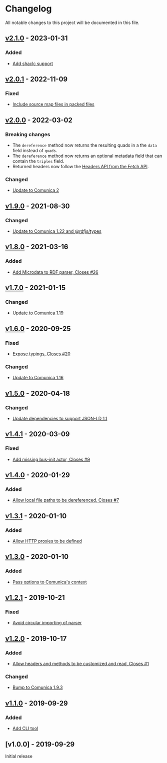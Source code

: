 # Changelog
All notable changes to this project will be documented in this file.

<a name="v2.1.0"></a>
## [v2.1.0](https://github.com/rubensworks/rdf-dereference.js/compare/v2.0.1...v2.1.0) - 2023-01-31

### Added
* [Add shaclc support](https://github.com/rubensworks/rdf-dereference.js/commit/439eaaeef29809be6390f744e7f432ae1646c015)

<a name="v2.0.1"></a>
## [v2.0.1](https://github.com/rubensworks/rdf-dereference.js/compare/v2.0.0...v2.0.1) - 2022-11-09

### Fixed
* [Include source map files in packed files](https://github.com/rubensworks/rdf-dereference.js/commit/f343a6aaff8fa75e764eaf146994e333b89a610f)

<a name="v2.0.0"></a>
## [v2.0.0](https://github.com/rubensworks/rdf-dereference.js/compare/v1.9.0...v2.0.0) - 2022-03-02

### Breaking changes
* The `dereference` method now returns the resulting quads in a the `data` field instead of `quads`.
* The `dereference` method now returns an optional metadata field that can contain the `triples` field.
* Returned headers now follow the [Headers API from the Fetch API](https://developer.mozilla.org/en-US/docs/Web/API/Headers).

### Changed
* [Update to Comunica 2](https://github.com/rubensworks/rdf-dereference.js/commit/eac51293787d4d0ff81c15606ba9f3607e987feb)

<a name="v1.9.0"></a>
## [v1.9.0](https://github.com/rubensworks/rdf-dereference.js/compare/v1.8.0...v1.9.0) - 2021-08-30

### Changed
* [Update to Comunica 1.22 and @rdfjs/types](https://github.com/rubensworks/rdf-dereference.js/commit/5a17487e87a35ce30b47e9b7b118268c0d7660c0)

<a name="v1.8.0"></a>
## [v1.8.0](https://github.com/rubensworks/rdf-dereference.js/compare/v1.7.0...v1.8.0) - 2021-03-16

### Added
* [Add Microdata to RDF parser, Closes #26](https://github.com/rubensworks/rdf-dereference.js/commit/0adce4b27757dede9c3decef0c29f471eda9f962)

<a name="v1.7.0"></a>
## [v1.7.0](https://github.com/rubensworks/rdf-dereference.js/compare/v1.6.0...v1.7.0) - 2021-01-15

### Changed
* [Update to Comunica 1.19](https://github.com/rubensworks/rdf-dereference.js/commit/b60f764f12e3a833e6c2036e75afeb82d24ad3c6)

<a name="v1.6.0"></a>
## [v1.6.0](https://github.com/rubensworks/rdf-dereference.js/compare/v1.4.1...v1.6.0) - 2020-09-25

### Fixed
* [Expose typings, Closes #20](https://github.com/rubensworks/rdf-dereference.js/commit/4ab8bdd559be2d41db21814793963dc17567b23e)

### Changed
* [Update to Comunica 1.16](https://github.com/rubensworks/rdf-dereference.js/commit/3771216274e929a1a10c42950248611b738d8a90)

<a name="v1.5.0"></a>
## [v1.5.0](https://github.com/rubensworks/rdf-dereference.js/compare/v1.3.1...v1.5.0) - 2020-04-18

### Changed
* [Update dependencies to support JSON-LD 1.1](https://github.com/rubensworks/rdf-dereference.js/commit/4415dc8cb9baeca33cfa89a4a2cb04210da307e5)

<a name="v1.4.1"></a>
## [v1.4.1](https://github.com/rubensworks/rdf-dereference.js/compare/v1.4.0...v1.4.1) - 2020-03-09

### Fixed
* [Add missing bus-init actor, Closes #9](https://github.com/rubensworks/rdf-dereference.js/commit/29999da93d6778fe5aa0a233f6466909bc6aae74)

<a name="v1.4.0"></a>
## [v1.4.0](https://github.com/rubensworks/rdf-dereference.js/compare/v1.2.1...v1.4.0) - 2020-01-29

### Added
* [Allow local file paths to be dereferenced, Closes #7](https://github.com/rubensworks/rdf-dereference.js/commit/f93040553eb565038f706ae25c5dbbf1fb3c998d)

<a name="v1.3.1"></a>
## [v1.3.1](https://github.com/rubensworks/rdf-dereference.js/compare/v1.3.0...v1.3.1) - 2020-01-10

### Added
* [Allow HTTP proxies to be defined](https://github.com/rubensworks/rdf-dereference.js/commit/2b27f632ceed5b79062779ac0de4b430f622a8e6)

<a name="v1.3.0"></a>
## [v1.3.0](https://github.com/rubensworks/rdf-dereference.js/compare/v1.2.1...v1.3.0) - 2020-01-10

### Added
* [Pass options to Comunica's context](https://github.com/rubensworks/rdf-dereference.js/commit/a4628a8d238b978e70cd46fc419fb2b34774fcd1)

<a name="v1.2.1"></a>
## [v1.2.1](https://github.com/rubensworks/rdf-dereference.js/compare/v1.2.0...v1.2.1) - 2019-10-21

### Fixed
* [Avoid circular importing of parser](https://github.com/rubensworks/rdf-dereference.js/commit/64155c516bc2afcfdd1e40264635a7804ea8d543)

<a name="v1.2.0"></a>
## [v1.2.0](https://github.com/rubensworks/rdf-dereference.js/compare/v1.1.0...v1.2.0) - 2019-10-17

### Added
* [Allow headers and methods to be customized and read, Closes #1](https://github.com/rubensworks/rdf-dereference.js/commit/189707acbd26319aed76d63b44b8d5d9cd51c82a)

### Changed
* [Bump to Comunica 1.9.3](https://github.com/rubensworks/rdf-dereference.js/commit/ff60fa2f1885ddd0b1ca4578679594a9c9bad431)

<a name="v1.1.0"></a>
## [v1.1.0](https://github.com/rubensworks/rdf-dereference.js/compare/v1.0.0...v1.1.0) - 2019-09-29

### Added
* [Add CLI tool](https://github.com/rubensworks/rdf-dereference.js/commit/f447152bec93620677fa7a733c98e0d75b41265f)

<a name="v1.0.0"></a>
## [v1.0.0] - 2019-09-29

Initial release
